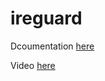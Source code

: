 # ireguard

Dcoumentation [here](https://docs.technotim.live/posts/wiregaurd-setup/)

Video [here](https://www.youtube.com/watch?v=xlyTCuWqDOg)